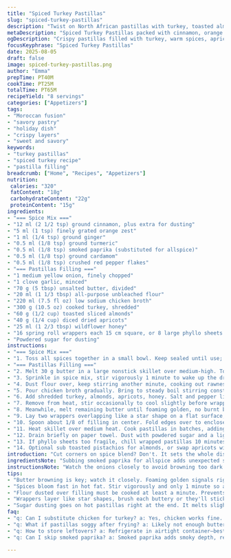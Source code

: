 ```yaml
---
title: "Spiced Turkey Pastillas"
slug: "spiced-turkey-pastillas"
description: "Twist on North African pastillas with turkey, toasted almonds, dried apricots, and honey. Uses a warm blend of aromatic spices including cinnamon, orange zest, and a hint of smoky smoked paprika replacing piment de la Jamaïque. Uses phyllo dough or spring roll wrappers for crisp layers. Butter browns to golden, filling thickened with chicken broth and flour for creamy binding. Finished with powdered sugar dusted on top, balancing sweet-savory profile. A real test of patience but worth the layers of texture and scent."
metaDescription: "Spiced Turkey Pastillas packed with cinnamon, orange zest, toasted almonds and honey. Layers crisp with butter-brushed phyllo or spring roll wraps. Textures collide."
ogDescription: "Crispy pastillas filled with turkey, warm spices, apricots, and honey. Butter frying, sugar dusting. Moroccan-French layers with crunch and sticky sweetness."
focusKeyphrase: "Spiced Turkey Pastillas"
date: 2025-08-05
draft: false
image: spiced-turkey-pastillas.png
author: "Emma"
prepTime: PT40M
cookTime: PT25M
totalTime: PT65M
recipeYield: "8 servings"
categories: ["Appetizers"]
tags:
- "Moroccan fusion"
- "savory pastry"
- "holiday dish"
- "crispy layers"
- "sweet and savory"
keywords:
- "turkey pastillas"
- "spiced turkey recipe"
- "pastilla filling"
breadcrumb: ["Home", "Recipes", "Appetizers"]
nutrition: 
 calories: "320"
 fatContent: "18g"
 carbohydrateContent: "22g"
 proteinContent: "15g"
ingredients:
- "=== Spice Mix ==="
- "12 ml (2 1/2 tsp) ground cinnamon, plus extra for dusting"
- "5 ml (1 tsp) finely grated orange zest"
- "1 ml (1/4 tsp) ground ginger"
- "0.5 ml (1/8 tsp) ground turmeric"
- "0.5 ml (1/8 tsp) smoked paprika (substituted for allspice)"
- "0.5 ml (1/8 tsp) ground cardamom"
- "0.5 ml (1/8 tsp) crushed red pepper flakes"
- "=== Pastillas Filling ==="
- "1 medium yellow onion, finely chopped"
- "1 clove garlic, minced"
- "70 g (5 tbsp) unsalted butter, divided"
- "20 ml (1 1/3 tbsp) all-purpose unbleached flour"
- "220 ml (7.5 fl oz) low sodium chicken broth"
- "300 g (10.5 oz) cooked turkey, shredded"
- "60 g (1/2 cup) toasted sliced almonds"
- "40 g (1/4 cup) diced dried apricots"
- "25 ml (1 2/3 tbsp) wildflower honey"
- "16 spring roll wrappers each 15 cm square, or 8 large phyllo sheets halved"
- "Powdered sugar for dusting"
instructions:
- "=== Spice Mix ==="
- "1. Toss all spices together in a small bowl. Keep sealed until use; aromas punchy. Smoked paprika swaps out allspice giving a subtle smoky warmth and depth."
- "=== Pastillas Filling ==="
- "2. Melt 30 g butter in a large nonstick skillet over medium-high. Toss in onion and garlic. Saute until translucent, edges start caramelizing - about 7 minutes. Aromas thickening, that’s your cue."
- "3. Sprinkle in spice mix, stir vigorously 1 minute to wake up the dry flavors."
- "4. Dust flour over, keep stirring another minute, cooking out rawness but don’t brown it too dark or the filling will get grainy."
- "5. Pour chicken broth gradually. Bring to steady boil stirring constantly so no lumps form."
- "6. Add shredded turkey, almonds, apricots, honey. Salt and pepper liberally. Cook gently 5 minutes until sauce thickens - filling should hold together but feel moist and sticky, not soupy."
- "7. Remove from heat, stir occasionally to cool slightly before wrapping."
- "8. Meanwhile, melt remaining butter until foaming golden, no burnt bits."
- "9. Lay two wrappers overlapping like a star shape on a flat surface, brush each layer with butter generously avoiding sogginess."
- "10. Spoon about 1/8 of filling in center. Fold edges over to enclose, pinch to avoid gaps, form rough round pastilla. Place fold side down on tray. Repeat with remaining wrappers and filling."
- "11. Heat skillet over medium heat. Cook pastillas in batches, adding more butter as needed to keep bottom crisp. About 3-4 minutes per side until crust golden and crackling."
- "12. Drain briefly on paper towel. Dust with powdered sugar and a light sprinkle of cinnamon immediately. Serve hot; sugar melting into crispy buttery layers is the best part."
- "13. If phyllo sheets too fragile, chill wrapped pastillas 10 minutes before frying - helps keep shape intact."
- "14. Optional sub toasted pistachios for almonds, or swap apricots with dried figs for earthier sweetness."
introduction: "Cut corners on spice blend? Don't. It sets the whole dish alive. Every pastilla layer sings when spices hit hot butter with onion. Turkey, though lean, picks up juices from broth and honey. Crunch from toasted almonds breaks sweet fruit's chewiness. Spring roll wrappers dip and crisp differently than phyllo - experiment. The fold? Tricky. Lots of folds, more butter—no soggy backs allowed. I learned patience here; rushing kills texture. Sugar dusting—more than decoration. Melts with heat, teasing sweetness between savory bites. Airy, crispy, sticky all at once. If pastillas droop, chill or stack differently. Perfect crust equals crackling crunch. The aroma? Cinnamon and orange hint at winter nights, cozy and alive in the kitchen. This ain't fast food, but worth the wait."
ingredientsNote: "Subbing smoked paprika for allspice adds unexpected smoky undertones—try it. Apricots must be soft but not too leathery; soak briefly in warm water if too tough. If no turkey, chicken works fine but texture varies slightly. Butter crucial for browning; avoid margarine or low-fat substitutes for crisp layers. Spring roll wrappers cheaper and crisp faster; phyllo yields flakier pastry. Double-layer wrappers prevent leaks but too thick weights down pastillas. Toast almonds gently till fragrant, not burnt. Honey ties sweet and savory but balanced — too much overwhelms the delicate spices. If dairy-free needed, swap butter for coconut oil or vegan margarine but adjust heat to prevent burning. Flour thickens sauce but add gradually to avoid clumping."
instructionsNote: "Watch the onions closely to avoid browning too dark early; they provide sweetness but burnish bitters if pushed too far. Stir spices quickly in hot fat to bloom aroma—skip and filling stays flat. Flour needs 1 full minute cooking to remove raw taste; too long, pastillas dry out. Add broth steadily, stirring constantly to prevent lumps—patience here saves cleanup. Filling texture should be sticky but not wet; too much liquid ruins wrapper integrity. Butter on wraps prevents sticks and crisps edges; no skimping or you get soggy messes. Keep pastillas fold side down while resting to hold shape; flipping prematurely splits pastry open. Fry on medium heat; too hot burns crust before center warms. Powdered sugar melts with heat, use immediately before serving—sprinkling too early leads to clumps. If filling separates, cool in fridge 10 minutes to stabilize starch and fat. Use tongs to flip gently; pastillas fragile until fully crisp."
tips:
- "Butter browning is key; watch it closely. Foaming golden signals right moment. Too dark means bitter edges. Use unsalted butter only; margarine ruins crisp. Double layer wrappers prevents leaks but heavy stacking weighs down crispiness."
- "Spices bloom fast in hot fat. Stir vigorously and only 1 minute so aromas pop without burning. Smoked paprika replaces allspice here—adds subtle smoky warmth without overpowering. Keep cinnamon for dusty sweetness; don’t skip orange zest for brightness."
- "Flour dusted over filling must be cooked at least a minute. Prevents raw flavor and grainy texture later but don’t brown it too much. When broth goes in, pour slowly, stir constantly to avoid lumps. Filling thickens slowly, be patient."
- "Wrappers layer like star shapes, brush each buttery or they'll stick and sog. Use spring rolls wrappers if you want crisper faster crust; phyllo yields flakier pastry but fragile. If phyllo tears, chill filled pastillas 10 minutes before frying to firm shape."
- "Sugar dusting goes on hot pastillas right at the end. It melts slightly into buttery crust adding sweet contrast. Sprinkling too early creates clumps; timing is everything. When flipping, use tongs gently to avoid breaks; crust cracks easily until fully crisp."
faq:
- "q: Can I substitute chicken for turkey? a: Yes, chicken works fine. Texture slightly different, less dense but similar flavor base. Adjust cooking time slightly—white meat cooks faster. Keep seasonings same to keep spice balance intact."
- "q: What if pastillas soggy after frying? a: Likely not enough butter or too thick wrappers. Butter crisp edges, no skimp. Medium heat frying avoids burning crust before center heats. Too thick layers hold moisture and cause sog. Chill before frying if fragile."
- "q: How to store leftovers? a: Refrigerate in airtight container—best eaten within 2 days. Reheat in skillet on medium low to re-crisp edges. Microwave ruins texture fast. Can freeze before frying—wrap individually. Defrost chilled before cooking, fry as usual."
- "q: Can I skip smoked paprika? a: Smoked paprika adds smoky depth, replaces allspice’s warmth. If none, use regular paprika plus pinch cinnamon or ground cloves for complexity. Leaves flavor less layered but still good. Avoid too much chili powder; alters sweetness."

---
```


